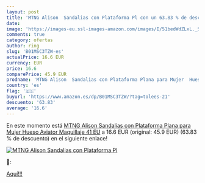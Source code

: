 ```yaml
---
layout: post
title: 'MTNG Alison  Sandalias con Plataforma Pl con un 63.83 % de descuento'
date: 
image: 'https://images-eu.ssl-images-amazon.com/images/I/51bedWdZLxL._SL200_.jpg'
comments: true
category: ofertas
author: ring
slug: 'B01MSC3TZW-es'
actualPrice: 16.6 EUR
currency: EUR
price: 16.6
comparePrice: 45.9 EUR
prodname: 'MTNG Alison  Sandalias con Plataforma Plana para Mujer  Hueso  Aviator Maquillaje   41 EU'
country: 'es'
flag: '🇪🇸'
buyurl: 'https://www.amazon.es/dp/B01MSC3TZW/?tag=tolees-21'
descuento: '63.83'
average: '16.6'
---
```


En este momento está [MTNG Alison  Sandalias con Plataforma Plana para Mujer  Hueso  Aviator Maquillaje   41 EU](https://www.amazon.es/dp/B01MSC3TZW/?tag=tolees-21) a 16.6 EUR (original: 45.9 EUR) (63.83 %  de descuento) en el siguiente enlace!

[![MTNG Alison  Sandalias con Plataforma Pl](https://images-eu.ssl-images-amazon.com/images/I/51bedWdZLxL._SL200_.jpg)](https://www.amazon.es/dp/B01MSC3TZW/?tag=tolees-21)

🔎:


[Aquí!!!](https://www.amazon.es/dp/B01MSC3TZW/?tag=tolees-21)
